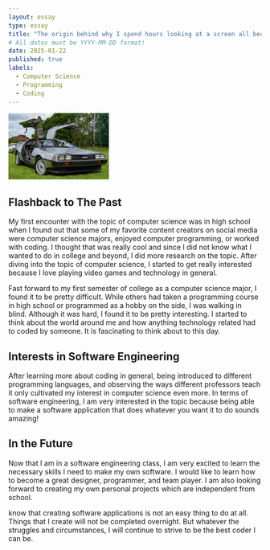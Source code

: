 ```yaml
---
layout: essay
type: essay
title: "The origin behind why I spend hours looking at a screen all because of one missing semicolon"
# All dates must be YYYY-MM-DD format!
date: 2025-01-22
published: true
labels:
  - Computer Science
  - Programming
  - Coding
---
```


<img width="200px" class="rounded float-start pe-4" src="../img/Delorean.png">

## Flashback to The Past

My first encounter with the topic of computer science was in high school when I found out that some of my favorite content creators on social media were computer science majors, enjoyed computer programming, or worked with coding. I thought that was really cool and since I did not know what I wanted to do in college and beyond, I did more research on the topic. After diving into the topic of computer science, I started to get really interested because I love playing video games and technology in general.

Fast forward to my first semester of college as a computer science major, I found it to be pretty difficult. While others had taken a programming course in high school or programmed as a hobby on the side, I was walking in blind. Although it was hard, I found it to be pretty interesting. I started to think about the world around me and how anything technology related had to coded by someone. It is fascinating to think about to this day. 

## Interests in Software Engineering

After learning more about coding in general, being introduced to different programming languages, and observing the ways different professors teach it only cultivated my interest in computer science even more. In terms of software engineering, I am very interested in the topic because being able to make a software application that does whatever you want it to do sounds amazing! 

## In the Future

Now that I am in a software engineering class, I am very excited to learn the necessary skills I need to make my own software. I would like to learn how to become a great designer, programmer, and team player. I am also looking forward to creating my own personal projects which are independent from school. 

know that creating software applications is not an easy thing to do at all. Things that I create will not be completed overnight. But whatever the struggles and circumstances, I will continue to strive to be the best coder I can be.

